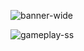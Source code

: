 ![banner-wide](https://github.com/reillykeele/ld53/assets/54957139/ff8bc8f6-44e3-4613-b4c5-f39f30b644da)

![gameplay-ss](https://github.com/reillykeele/ld53/assets/54957139/1031b330-6c66-4b03-9a8a-d14e30024084)
